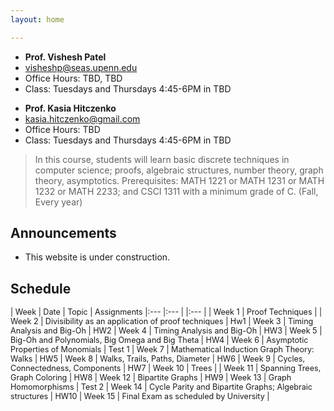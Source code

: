 ```yaml
---
layout: home

---
```

<div class="wrapper" markdown="0"><div class="footer-col-wrapper">
<div class="footer-col two-col-1">
    <ul class="contact-list">
        <li><b>Prof. Vishesh Patel</b></li>
        <li><a href="mailto:visheshp@seas.upenn.edu">visheshp@seas.upenn.edu</a></li>
        <li>Office Hours: TBD, TBD</li>
        <li>Class: Tuesdays and Thursdays 4:45-6PM in TBD</li>
    </ul>
</div>
<div class="footer-col two-col-2">
    <ul class="contact-list">
        <li><b>Prof. Kasia Hitczenko</b></li>
        <li><a href="mailto:kasia.hitczenko@gmail.com">kasia.hitczenko@gmail.com</a></li>
        <li>Office Hours: TBD</li>
        <li>Class: Tuesdays and Thursdays 4:45-6PM in TBD</li>
    </ul>
    </div>
</div></div>


> In this course, students will learn basic discrete techniques in computer science; proofs, algebraic structures, number theory, graph theory, asymptotics. Prerequisites: MATH 1221 or MATH 1231 or MATH 1232 or MATH 2233; and CSCI 1311 with a minimum grade of C. (Fall, Every year)


## Announcements ##
- This website is under construction.

## Schedule  ##

<div style="font-size:90%">

| Week | Date | Topic | Assignments
|:---  |:--- | |:--- |
| Week 1 | Proof Techniques | 
| Week 2 | Divisibility as an application of proof techniques | Hw1
| Week 3 | Timing Analysis and Big-Oh | HW2
| Week 4 | Timing Analysis and Big-Oh | HW3
| Week 5 | Big-Oh and Polynomials, Big Omega and Big Theta | HW4
| Week 6 | Asymptotic Properties of Monomials | Test 1
| Week 7 | Mathematical Induction Graph Theory: Walks | HW5
| Week 8 | Walks, Trails, Paths, Diameter | HW6
| Week 9 | Cycles, Connectedness, Components | HW7
| Week 10 | Trees | 
| Week 11 | Spanning Trees, Graph Coloring | HW8
| Week 12 | Bipartite Graphs | HW9
| Week 13 | Graph Homomorphisms | Test 2
| Week 14 | Cycle Parity and Bipartite Graphs; Algebraic structures | HW10
| Week 15 | Final Exam as scheduled by University |

</div>
